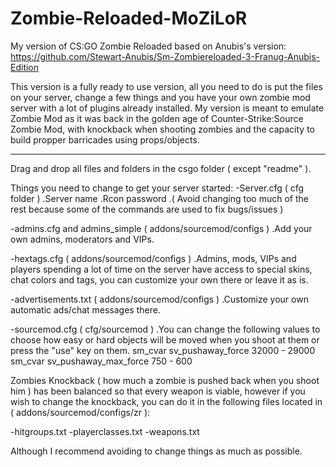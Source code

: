 # Zombie-Reloaded-MoZiLoR

My version of CS:GO Zombie Reloaded based on Anubis's version: https://github.com/Stewart-Anubis/Sm-Zombiereloaded-3-Franug-Anubis-Edition

This version is a fully ready to use version, all you need to do is put the files on your server, change a few things and you have your own zombie mod server with a lot of plugins already installed.
My version is meant to emulate Zombie Mod as it was back in the golden age of Counter-Strike:Source Zombie Mod, with knockback when shooting zombies and the capacity to build propper barricades using props/objects.

---------------------------------------------------------------------------------------------------------------------------------------------------------------------------------

Drag and drop all files and folders in the csgo folder ( except "readme" ).

Things you need to change to get your server started:
-Server.cfg ( cfg folder )
   .Server name
   .Rcon password
   .( Avoid changing too much of the rest because some of the commands are used to fix bugs/issues )

-admins.cfg and admins_simple ( addons/sourcemod/configs )
   .Add your own admins, moderators and VIPs.

-hextags.cfg ( addons/sourcemod/configs )
   .Admins, mods, VIPs and players spending a lot of time on the server have access to special skins, chat colors and tags, you can customize your own there or leave it as is.

-advertisements.txt ( addons/sourcemod/configs )
   .Customize your own automatic ads/chat messages there.


-sourcemod.cfg ( cfg/sourcemod )
    .You can change the following values to choose how easy or hard objects will be moved when you shoot at them or press the "use" key on them.
sm_cvar sv_pushaway_force 32000 - 29000
sm_cvar sv_pushaway_max_force 750 - 600

Zombies Knockback ( how much a zombie is pushed back when you shoot him ) has been balanced so that every weapon is viable, however if you wish to change the knockback, you can do it in the following files located in ( addons/sourcemod/configs/zr ):

-hitgroups.txt
-playerclasses.txt
-weapons.txt

Although I recommend avoiding to change things as much as possible.
